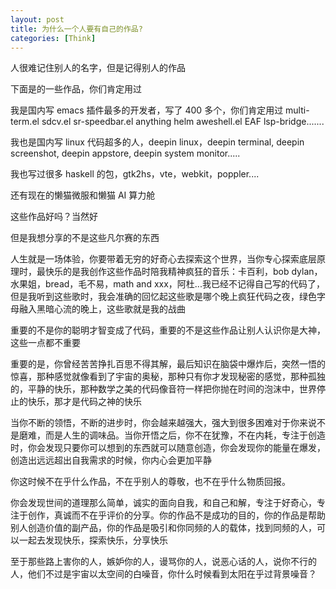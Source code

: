 ```yaml
---
layout: post
title: 为什么一个人要有自己的作品?
categories: [Think]
---
```


人很难记住别人的名字，但是记得别人的作品

下面是的一些作品，你们肯定用过

我是国内写 emacs 插件最多的开发者，写了 400 多个，你们肯定用过 multi-term.el sdcv.el sr-speedbar.el anything helm aweshell.el EAF lsp-bridge.......

我也是国内写 linux 代码超多的人，deepin linux，deepin terminal, deepin screenshot, deepin appstore, deepin system monitor.....

我也写过很多 haskell 的包，gtk2hs，vte，webkit，poppler....

还有现在的懒猫微服和懒猫 AI 算力舱

这些作品好吗？当然好

但是我想分享的不是这些凡尔赛的东西

人生就是一场体验，你要带着无穷的好奇心去探索这个世界，当你专心探索底层原理时，最快乐的是我创作这些作品时陪我精神疯狂的音乐：卡百利，bob dylan，水果姐，bread，毛不易，math and xxx，阿杜...我已经不记得自己写的代码了，但是我听到这些歌时，我会准确的回忆起这些歌是哪个晚上疯狂代码之夜，绿色字母融入黑暗心流的晚上，这些歌就是我的战曲

重要的不是你的聪明才智变成了代码，重要的不是这些作品让别人认识你是大神，这些一点都不重要

重要的是，你曾经苦苦挣扎百思不得其解，最后知识在脑袋中爆炸后，突然一悟的惊喜，那种感觉就像看到了宇宙的奥秘，那种只有你才发现秘密的感觉，那种孤独的，平静的快乐，那种数学之美的代码像音符一样把你抛在时间的泡沫中，世界停止的快乐，那才是代码之神的快乐

当你不断的领悟，不断的进步时，你会越来越强大，强大到很多困难对于你来说不是磨难，而是人生的调味品。当你开悟之后，你不在犹豫，不在内耗，专注于创造时，你会发现只要你可以想到的东西就可以随意创造，你会发现你的能量在爆发，创造出远远超出自我需求的时候，你内心会更加平静

你这时候不在乎什么作品，不在乎别人的尊敬，也不在乎什么物质回报。

你会发现世间的道理那么简单，诚实的面向自我，和自己和解，专注于好奇心，专注于创作，真诚而不在乎评价的分享。你的作品不是成功的目的，你的作品是帮助别人创造价值的副产品，你的作品是吸引和你同频的人的载体，找到同频的人，可以一起去发现快乐，探索快乐，分享快乐

至于那些路上害你的人，嫉妒你的人，谩骂你的人，说恶心话的人，说你不行的人，他们不过是宇宙以太空间的白噪音，你什么时候看到太阳在乎过背景噪音？
